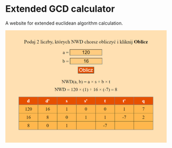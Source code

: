 # Extended GCD calculator
A website for extended euclidean algorithm calculation.

![](src/screenshot.PNG)